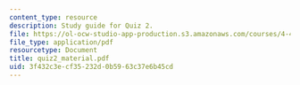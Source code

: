```yaml
---
content_type: resource
description: Study guide for Quiz 2.
file: https://ol-ocw-studio-app-production.s3.amazonaws.com/courses/4-461-building-technology-i-materials-and-construction-fall-2004/3f432c3ecf35232d0b5963c37e6b45cd_quiz2_material.pdf
file_type: application/pdf
resourcetype: Document
title: quiz2_material.pdf
uid: 3f432c3e-cf35-232d-0b59-63c37e6b45cd
---
```

